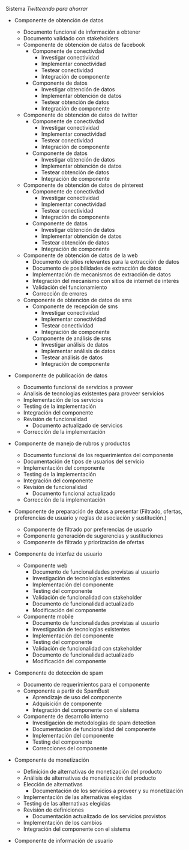 Sistema _Twitteando para ahorrar_
  + Componente de obtención de datos
    + Documento funcional de información a obtener
    + Documento validado con stakeholders
    + Componente de obtención de datos de facebook
      + Componente de conectivdad
         * Investigar conectividad
         * Implementar conectividad
         * Testear conectividad 
         * Integración de componente
      + Componente de datos
         * Investigar obtención de datos
         * Implementar obtención de datos
         * Testear obtención de datos
         * Integración de componente
    + Componente de obtención de datos de twitter 
      + Componente de conectivdad
         * Investigar conectividad
         * Implementar conectividad
         * Testear conectividad 
         * Integración de componente
      + Componente de datos
         * Investigar obtención de datos
         * Implementar obtención de datos
         * Testear obtención de datos
         * Integración de componente
    + Componente de obtención de datos de pinterest 
      + Componente de conectivdad
         * Investigar conectividad
         * Implementar conectividad
         * Testear conectividad 
         * Integración de componente
      + Componente de datos
         * Investigar obtención de datos
         * Implementar obtención de datos
         * Testear obtención de datos
         * Integración de componente
    + Componente de obtención de datos de la web
      + Documento de sitios relevantes para la extracción de datos
      + Documento de posibilidades de extracción de datos
      * Implementación de mecanismos de extracción de datos
      * Integración del mecanismo con sitios de internet de interés
      * Validación del funcionamiento
      * Corrección de errores 
    + Componente de obtención de datos de sms
      + Componente de recepción de sms
         * Investigar conectividad
         * Implementar conectividad
         * Testear conectividad 
         * Integración de componente
      + Componente de análisis de sms 
         * Investigar análisis de datos
         * Implementar análisis de datos
         * Testear análisis de datos
         * Integración de componente
  + Componente de publicación de datos 
      + Documento funcional de servicios a proveer
      * Analisis de tecnologias existentes para proveer servicios
      * Implementación de los servicios
      * Testing de la implementación
      * Integración del componente
      * Revisión de funcionalidad
        + Documento actualizado de servicios
      * Corrección de la implementación
  + Componente de manejo de rubros y productos
      + Documento funcional de los requerimientos del componente
      + Documentación de tipos de usuarios del servicio 
      * Implementación del componente
      * Testing de la implementación
      * Integración del componente
      * Revisión de funcionalidad
        + Documento funcional actualizado
      * Corrección de la implementación
  + Componente de preparación de datos a presentar
      (Filtrado, ofertas, preferencias de usuario y reglas de asociación y sustitución.)
    + Componente de filtrado por preferencias de usuario
    + Componente generación de sugerencias y sustituciones
    + Componente de filtrado y priorización de ofertas

  + Componente de interfaz de usuario
    + Componente web
       + Documento de funcionalidades provistas al usuario 
       * Investigación de tecnologías existentes  
       * Implementación del componente 
       * Testing del componente 
       * Validación de funcionalidad con stakeholder
        + Documento de funcionalidad actualizado
       * Modificación del componente
    + Componente mobile
       + Documento de funcionalidades provistas al usuario 
       * Investigación de tecnologías existentes  
       * Implementación del componente 
       * Testing del componente 
       * Validación de funcionalidad con stakeholder
        + Documento de funcionalidad actualizado
       * Modificación del componente
  + Componente de detección de spam
    + Documento de requerimientos para el componente
    + Componente a partir de SpamBust
       * Aprendizaje de uso del componente
       * Adquisición de componente
       * Integración del componente con el sistema
    + Componente de desarrollo interno 
       * Investigación de metodologías de spam detection
       + Documentación de funcionalidad del componente
       * Implementación del componente
       * Testing del componente
       * Correcciones del componente

  + Componente de monetización 
      * Definición de alternativas de monetización del producto
      * Análisis de alternativas de monetización del producto
      * Elección de alternativas
         + Documentación de los servicios a proveer y su monetización
      * Implementación de las alternativas elegidas
      * Testing de las alternativas elegidas
      * Revisión de definiciones 
         + Documentación actualizado de los servicios provistos
      * Implementación de los cambios
      * Integración del componente con el sistema
  + Componente de información de usuario
